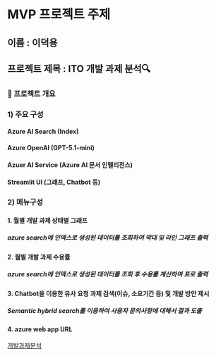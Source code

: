 # MVP 프로젝트 주제
## 이름 : 이덕용
## 프로젝트 제목 : ITO 개발 과제 분석🔍
### 📃 프로젝트 개요
### 1) 주요 구성
#### Azure AI Search (Index)
#### Azure OpenAI (GPT-5.1-mini)
#### Azuer AI Service (Azure AI 문서 인텔리전스)
#### Streamlit UI (그래프, Chatbot 등)
### 2) 메뉴구성
#### 1. 월별 개발 과제 상태별 그래프
##### azure search에 인덱스로 생성된 데이터를 조회하여 막대 및 라인 그래프 출력
#### 2. 월별 개발 과제 수용률
##### azure search에 인덱스로 생성된 데이터를 조회 후 수용률 계산하여 표로 출력
#### 3. Chatbot을 이용한 유사 요청 과제 검색(이슈, 소요기간 등) 및 개발 방안 제시
##### Semantic hybrid search를 이용하여 사용자 문의사항에 대해서 결과 도출
#### 4. azure web app URL
[개발과제분석](https://ktds15-0917-webapp-frcxcdfufygwhjer.swedencentral-01.azurewebsites.net/)
